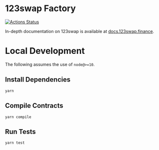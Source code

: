 # 123swap Factory

[![Actions Status](https://github.com/123swap/123swap-core/workflows/CI/badge.svg)](https://github.com/123swapProject/123swap-core/actions)

In-depth documentation on 123swap is available at [docs.123swap.finance](https://docs.123swap.finance/).

# Local Development

The following assumes the use of `node@>=10`.

## Install Dependencies

`yarn`

## Compile Contracts

`yarn compile`

## Run Tests

`yarn test`
